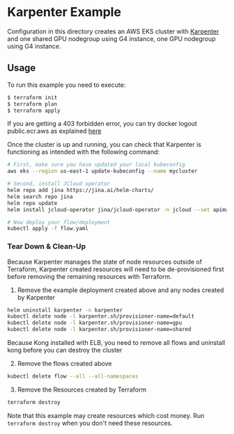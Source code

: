 # Karpenter Example

Configuration in this directory creates an AWS EKS cluster with [Karpenter](https://karpenter.sh/) and one shared GPU nodegroup using G4 instance, one GPU nodegroup using G4 instance.

## Usage

To run this example you need to execute:

```bash
$ terraform init
$ terraform plan
$ terraform apply
```

If you are getting a 403 forbidden error, you can try docker logout public.ecr.aws as explained [here](https://docs.aws.amazon.com/AmazonECR/latest/public/public-troubleshooting.html)

Once the cluster is up and running, you can check that Karpenter is functioning as intended with the following command:

```bash
# First, make sure you have updated your local kubeconfig
aws eks --region us-east-1 update-kubeconfig --name mycluster

# Second, install JCloud operator
helm repo add jina https://jina.ai/helm-charts/
helm search repo jina
helm repo update
helm install jcloud-operator jina/jcloud-operator -n jcloud --set apimanager.enable=false --create-namespace

# Now deploy your flow/deployment
kubectl apply -f flow.yaml
```

### Tear Down & Clean-Up

Because Karpenter manages the state of node resources outside of Terraform, Karpenter created resources will need to be de-provisioned first before removing the remaining resources with Terraform.

1. Remove the example deployment created above and any nodes created by Karpenter

```bash
helm uninstall karpenter -n karpenter
kubectl delete node -l karpenter.sh/provisioner-name=default
kubectl delete node -l karpenter.sh/provisioner-name=gpu
kubectl delete node -l karpenter.sh/provisioner-name=shared
```


Because Kong installed with ELB, you need to remove all flows and uninstall kong before you can destroy the cluster

2. Remove the flows created above

```bash
kubectl delete flow --all --all-namespaces
```

3. Remove the Resources created by Terraform

```bash
terraform destroy 
```

Note that this example may create resources which cost money. Run `terraform destroy` when you don't need these resources.
